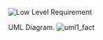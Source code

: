 ![Low Level Requirement](https://user-images.githubusercontent.com/78853902/107745430-5108e400-6d3a-11eb-81fe-ab72f5ecc2fa.PNG)

UML Diagram.
![uml1_fact](https://user-images.githubusercontent.com/78853902/107744857-6fbaab00-6d39-11eb-9cae-3d24acd1c9f3.PNG)
